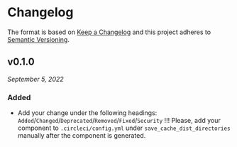 # Changelog

The format is based on [Keep a Changelog](http://keepachangelog.com/en/1.0.0/)
and this project adheres to [Semantic Versioning](http://semver.org/spec/v2.0.0.html).


v0.1.0
------------------------------
*September 5, 2022*

### Added
- Add your change under the following headings: `Added`/`Changed`/`Deprecated`/`Removed`/`Fixed`/`Security`
!!! Please, add your component to `.circleci/config.yml` under `save_cache_dist_directories` manually after the component is generated.
